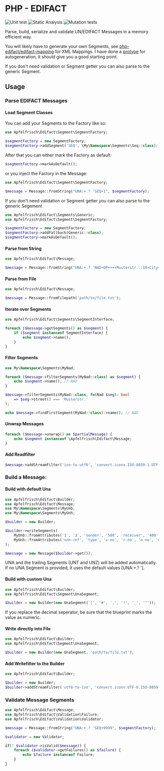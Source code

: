 # PHP - EDIFACT

![Unit test](https://github.com/Apfelfrisch/Edifact/actions/workflows/phpunit.yml/badge.svg)
![Static Analysis](https://github.com/Apfelfrisch/Edifact/actions/workflows/psalm.yml/badge.svg)
![Mutation tests](https://github.com/Apfelfrisch/Edifact/actions/workflows/mutation-tests.yml/badge.svg)

Parse, build, serialize and validate UN/EDIFACT Messages in a memory efficient way.

You will likely have to generate your own Segments, see [php-edifact/edifact-mapping](https://github.com/php-edifact/edifact-mapping) for XML Mappings. I have done a [protype](https://github.com/Apfelfrisch/ediseg-generator) for autogeneration, it should give you a good starting point.

If you don't need validation or Segment getter you can also parse to the generic Segment.

## Usage

### Parse EDIFACT Messages

#### Load Segment Classes

You can add your Segments to the Factory like so:
```php
use Apfelfrisch\Edifact\Segment\SegmentFactory;

$segmentFactory = new SegmentFactory;
$segmentFactory->addSegment('SEQ', \My\Namespace\Segments\Seq::class);

```
After that you can either mark the Factory as default:
```php
$segmentFactory->markAsDefault();
```
or you inject the Factory in the Message:
```php
use Apfelfrisch\Edifact\Segment\SegmentFactory;

$message = Message::fromString("UNA:+.? 'SEQ+1", $segmentFactory);
```

If you don't need validation or Segment getter you can also parse to the generic Segement

```php
use Apfelfrisch\Edifact\Segments\Generic;
use Apfelfrisch\Edifact\Segment\SegmentFactory;

$segmentFactory = new SegmentFactory;
$segmentFactory->addFallback(Generic::class);
$segmentFactory->markAsDefault();

```

#### Parse from String
```php
use Apfelfrisch\Edifact\Message;

$message = Message::fromString("UNA:+.? 'NAD+DP++++Musterstr.::10+City++12345+DE");
```

#### Parse from File
```php
use Apfelfrisch\Edifact\Message;

$message = Message::fromFilepath('path/to/file.txt');
```

#### Iterate over Segments
```php
use Apfelfrisch\Edifact\Segments\SegmentInterface;

foreach ($message->getSegments() as $segment) {
    if ($segment instanceof SegmentInterface) {
        echo $segment->name();
    }
}
```

#### Filter Segments
```php
use My\Namespace\Segments\MyNad;

foreach ($message->filterSegments(MyNad::class) as $segment) {
    echo $segment->name(); // NAD
}

$message->filterSegments(MyNad::class, fn(Nad $seg): bool 
    => $seg->street() === 'Musterstr.'
);

echo $message->findFirstSegment(MyNad::class)->name(); // NAD
```

#### Unwrap Messages
```php
foreach ($message->unwrap() as $partialMessage) {
    echo $segment instanceof \Apfelfrisch\Edifact\Message;
}
```

#### Add Readfilter
```php
$message->addStreamFilter('iso-to-utf8', 'convert.iconv.ISO-8859-1.UTF-8');
```


### Build a Message:

#### Build with default Una

```php
use Apfelfrisch\Edifact\Builder;
use Apfelfrisch\Edifact\Message;
use My\Namespace\Segments\MyUnb;
use My\Namespace\Segments\MyUnh;

$builder = new Builder;

$builder->writeSegments(
    MyUnb::fromAttributes('1', '2', 'sender', '500', 'receiver', '400', new DateTime('2021-01-01 12:01:01'), 'unb-ref'),
    MyUnh::fromAttributes('unh-ref', 'type', 'v-no', 'r-no', 'o-no', 'o-co')
);

$message = new Message($builder->get());
```
UNA and the trailing Segments (UNT and UNZ) will be added automatically. If no UNA Segment is provided, it uses the default values [UNA:+.? ']. 

#### Build with custom Una

```php
use Apfelfrisch\Edifact\Builder;
use Apfelfrisch\Edifact\Segment\UnaSegment;

$builder = new Builder(new UnaSegment('|', '#', ',', '!', '_', '"'));
```
If you replace the decimal seperator, be sure that the blueprint marks the value as numeric.

#### Write directly into File

```php
use Apfelfrisch\Edifact\Builder;
use Apfelfrisch\Edifact\Segment\UnaSegment;

$builder = new Builder(new UnaSegment, 'path/to/file.txt');
```

#### Add Writefilter to the Builder
```php
use Apfelfrisch\Edifact\Builder;

$builder = new Builder;
$builder->addStreamFilter('utf8-to-iso', 'convert.iconv.UTF-8.ISO-8859-1');
```

### Validate Message Segments
```php
use Apfelfrisch\Edifact\Message;
use Apfelfrisch\Edifact\Validation\Failure;
use Apfelfrisch\Edifact\Validation\Validator;

$message = Message::fromString("UNA:+.? 'SEQ+9999", $segmentFactory);

$validator = new Validator;

if(! $validator->isValid($message)) {
    foreach ($validator->getFailures() as $failure) {
        echo $failure instanceof Failure;
    }
}

```
